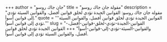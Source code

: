 +++
author = "جان جاك روسو"
title = "مقولة جان جاك روسو"
description = "مقولة جان جاك روسو: القوانين الجيدة تؤدي لخلق قوانين أفضل، والقوانين السيئة تؤدي إلى قوانين أسوأ."
quote = '''القوانين الجيدة تؤدي لخلق قوانين أفضل، والقوانين السيئة تؤدي إلى قوانين أسوأ.'''
slug = "القوانين-الجيدة-تؤدي-لخلق-قوانين-أفضل،-والقوانين-السيئة-تؤدي-إلى-قوانين-أسوأ"
+++
القوانين الجيدة تؤدي لخلق قوانين أفضل، والقوانين السيئة تؤدي إلى قوانين أسوأ.
